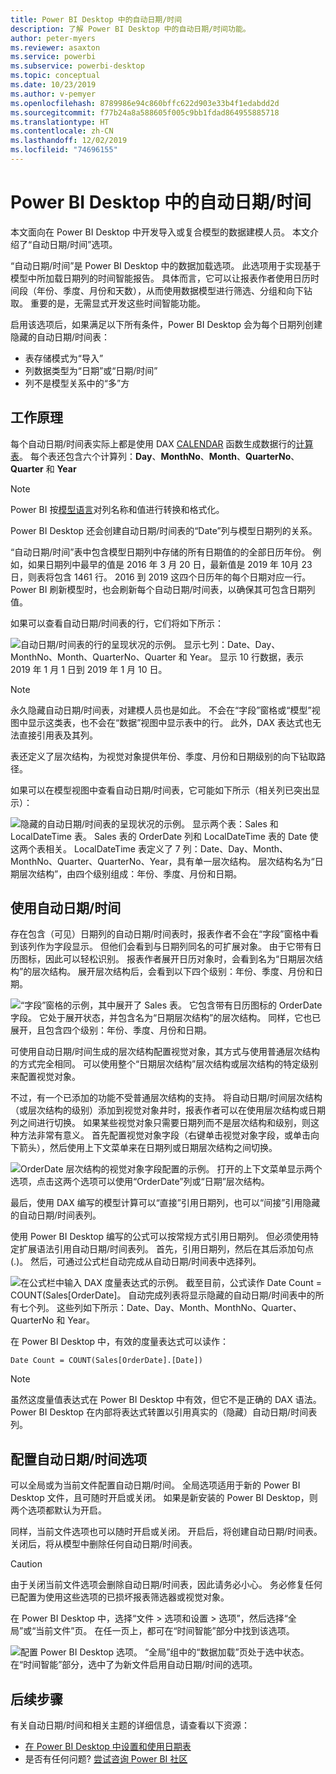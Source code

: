 ```yaml
---
title: Power BI Desktop 中的自动日期/时间
description: 了解 Power BI Desktop 中的自动日期/时间功能。
author: peter-myers
ms.reviewer: asaxton
ms.service: powerbi
ms.subservice: powerbi-desktop
ms.topic: conceptual
ms.date: 10/23/2019
ms.author: v-pemyer
ms.openlocfilehash: 8789986e94c860bffc622d903e33b4f1edabdd2d
ms.sourcegitcommit: f77b24a8a588605f005c9bb1fdad864955885718
ms.translationtype: HT
ms.contentlocale: zh-CN
ms.lasthandoff: 12/02/2019
ms.locfileid: "74696155"
---
```

# <a name="auto-datetime-in-power-bi-desktop"></a>Power BI Desktop 中的自动日期/时间

本文面向在 Power BI Desktop 中开发导入或复合模型的数据建模人员。 本文介绍了“自动日期/时间”选项。

“自动日期/时间”是 Power BI Desktop 中的数据加载选项。 此选项用于实现基于模型中所加载日期列的时间智能报告。 具体而言，它可以让报表作者使用日历时间段（年份、季度、月份和天数），从而使用数据模型进行筛选、分组和向下钻取。 重要的是，无需显式开发这些时间智能功能。

启用该选项后，如果满足以下所有条件，Power BI Desktop 会为每个日期列创建隐藏的自动日期/时间表：

- 表存储模式为“导入”
- 列数据类型为“日期”或“日期/时间”
- 列不是模型关系中的“多”方

## <a name="how-it-works"></a>工作原理

每个自动日期/时间表实际上都是使用 DAX [CALENDAR](/dax/calendar-function-dax) 函数生成数据行的[计算表](desktop-calculated-tables.md)。 每个表还包含六个计算列：**Day**、**MonthNo**、**Month**、**QuarterNo**、**Quarter** 和 **Year**

> [!NOTE]
> Power BI 按[模型语言](supported-languages-countries-regions.md#choose-the-language-for-the-model-in-power-bi-desktop)对列名称和值进行转换和格式化。

Power BI Desktop 还会创建自动日期/时间表的“Date”列与模型日期列的关系。

“自动日期/时间”表中包含模型日期列中存储的所有日期值的的全部日历年份。 例如，如果日期列中最早的值是 2016 年 3 月 20 日，最新值是 2019 年 10月 23 日，则表将包含 1461 行。 2016 到 2019 这四个日历年的每个日期对应一行。 Power BI 刷新模型时，也会刷新每个自动日期/时间表，以确保其可包含日期列值。

如果可以查看自动日期/时间表的行，它们将如下所示：

![自动日期/时间表的行的呈现状况的示例。 显示七列：Date、Day、MonthNo、Month、QuarterNo、Quarter 和 Year。 显示 10 行数据，表示 2019 年 1 月 1 日到 2019 年 1 月 10 日。](media/desktop-auto-date-time/auto-date-time-hidden-table-example-rows.png)

> [!NOTE]
> 永久隐藏自动日期/时间表，对建模人员也是如此。 不会在“字段”窗格或“模型”视图中显示这类表，也不会在“数据”视图中显示表中的行。 此外，DAX 表达式也无法直接引用表及其列。

表还定义了层次结构，为视觉对象提供年份、季度、月份和日期级别的向下钻取路径。

如果可以在模型视图中查看自动日期/时间表，它可能如下所示（相关列已突出显示）：

![隐藏的自动日期/时间表的呈现状况的示例。 显示两个表：Sales 和 LocalDateTime 表。 Sales 表的 OrderDate 列和 LocalDateTime 表的 Date 使这两个表相关。 LocalDateTime 表定义了 7 列：Date、Day、Month、MonthNo、Quarter、QuarterNo、Year，具有单一层次结构。 层次结构名为“日期层次结构”，由四个级别组成：年份、季度、月份和日期。](media/desktop-auto-date-time/auto-date-time-hidden-table-example-diagram.png)

## <a name="work-with-auto-datetime"></a>使用自动日期/时间

存在包含（可见）日期列的自动日期/时间表时，报表作者不会在“字段”窗格中看到该列作为字段显示。 但他们会看到与日期列同名的可扩展对象。 由于它带有日历图标，因此可以轻松识别。 报表作者展开日历对象时，会看到名为“日期层次结构”的层次结构。 展开层次结构后，会看到以下四个级别：年份、季度、月份和日期。

![“字段”窗格的示例，其中展开了 Sales 表。 它包含带有日历图标的 OrderDate 字段。 它处于展开状态，并包含名为“日期层次结构”的层次结构。 同样，它也已展开，且包含四个级别：年份、季度、月份和日期。](media/desktop-auto-date-time/auto-date-time-fields-pane-example.png)

可使用自动日期/时间生成的层次结构配置视觉对象，其方式与使用普通层次结构的方式完全相同。 可以使用整个“日期层次结构”层次结构或层次结构的特定级别来配置视觉对象。

不过，有一个已添加的功能不受普通层次结构的支持。 将自动日期/时间层次结构（或层次结构的级别）添加到视觉对象井时，报表作者可以在使用层次结构或日期列之间进行切换。 如果某些视觉对象只需要日期列而不是层次结构和级别，则这种方法非常有意义。 首先配置视觉对象字段（右键单击视觉对象字段，或单击向下箭头），然后使用上下文菜单来在日期列或日期层次结构之间切换。

![OrderDate 层次结构的视觉对象字段配置的示例。 打开的上下文菜单显示两个选项，点击这两个选项可以使用“OrderDate”列或“日期”层次结构。](media/desktop-auto-date-time/auto-date-time-configure-visuals-fields.png)

最后，使用 DAX 编写的模型计算可以“直接”引用日期列，也可以“间接”引用隐藏的自动日期/时间表列。

使用 Power BI Desktop 编写的公式可以按常规方式引用日期列。 但必须使用特定扩展语法引用自动日期/时间表列。 首先，引用日期列，然后在其后添加句点 (.)。 然后，可通过公式栏自动完成从自动日期/时间表中选择列。

![在公式栏中输入 DAX 度量表达式的示例。 截至目前，公式读作 Date Count = COUNT(Sales[OrderDate]。 自动完成列表将显示隐藏的自动日期/时间表中的所有七个列。 这些列如下所示：Date、Day、Month、MonthNo、Quarter、QuarterNo 和 Year。](media/desktop-auto-date-time/auto-date-time-dax-auto-complete.png)

在 Power BI Desktop 中，有效的度量表达式可以读作：

```dax
Date Count = COUNT(Sales[OrderDate].[Date])
```

> [!NOTE]
> 虽然这度量值表达式在 Power BI Desktop 中有效，但它不是正确的 DAX 语法。 Power BI Desktop 在内部将表达式转置以引用真实的（隐藏）自动日期/时间表列。

## <a name="configure-auto-datetime-option"></a>配置自动日期/时间选项

可以全局或为当前文件配置自动日期/时间。 全局选项适用于新的 Power BI Desktop 文件，且可随时开启或关闭。 如果是新安装的 Power BI Desktop，则两个选项都默认为开启。

同样，当前文件选项也可以随时开启或关闭。 开启后，将创建自动日期/时间表。 关闭后，将从模型中删除任何自动日期/时间表。

> [!CAUTION]
> 由于关闭当前文件选项会删除自动日期/时间表，因此请务必小心。 务必修复任何已配置为使用这些选项的已损坏报表筛选器或视觉对象。

在 Power BI Desktop 中，选择“文件 > 选项和设置 > 选项”，然后选择“全局”或“当前文件”页。 在任一页上，都可在“时间智能”部分中找到该选项。

![配置 Power BI Desktop 选项。 “全局”组中的“数据加载”页处于选中状态。 在“时间智能”部分，选中了为新文件启用自动日期/时间的选项。](media/desktop-auto-date-time/auto-date-time-configure-global-options.png)

## <a name="next-steps"></a>后续步骤

有关自动日期/时间和相关主题的详细信息，请查看以下资源：

- [在 Power BI Desktop 中设置和使用日期表](desktop-date-tables.md)
- 是否有任何问题? [尝试咨询 Power BI 社区](https://community.powerbi.com/)
